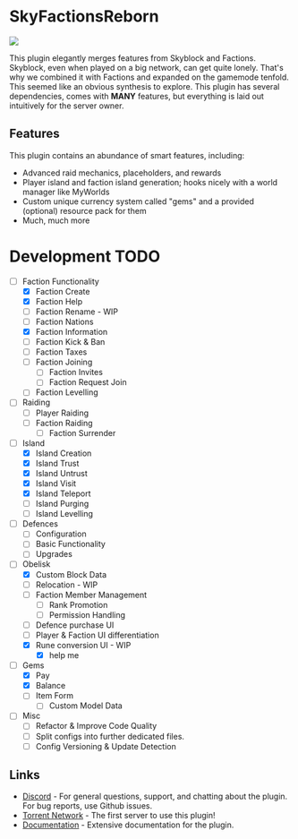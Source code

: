 # SkyFactionsReborn  
[![](https://dcbadge.limes.pink/api/server/SwxXMrFdjp)](https://discord.gg/SwxXMrFdjp)

This plugin elegantly merges features from Skyblock and Factions. Skyblock, even when played on a big network, can get quite lonely. That's why we combined it with Factions and expanded on the gamemode tenfold. This seemed like an obvious synthesis to explore. This plugin has several dependencies, comes with **MANY** features, but everything is laid out intuitively for the server owner.

## Features  

This plugin contains an abundance of smart features, including:
- Advanced raid mechanics, placeholders, and rewards
- Player island and faction island generation; hooks nicely with a world manager like MyWorlds
- Custom unique currency system called "gems" and a provided (optional) resource pack for them
- Much, much more

# Development TODO
- [ ] Faction Functionality
    - [x] Faction Create
    - [x] Faction Help
    - [ ] Faction Rename - WIP
    - [ ] Faction Nations
    - [x] Faction Information
    - [ ] Faction Kick & Ban
    - [ ] Faction Taxes
    - [ ] Faction Joining
        - [ ] Faction Invites
        - [ ] Faction Request Join
    - [ ] Faction Levelling

- [ ] Raiding
    - [ ] Player Raiding
    - [ ] Faction Raiding
        - [ ] Faction Surrender

- [ ] Island
    - [x] Island Creation
    - [x] Island Trust
    - [x] Island Untrust
    - [x] Island Visit
    - [x] Island Teleport
    - [ ] Island Purging
    - [ ] Island Levelling

- [ ] Defences
    - [ ] Configuration
    - [ ] Basic Functionality
    - [ ] Upgrades

- [ ] Obelisk
    - [x] Custom Block Data
    - [ ] Relocation - WIP
    - [ ] Faction Member Management
        - [ ] Rank Promotion
        - [ ] Permission Handling
    - [ ] Defence purchase UI
    - [ ] Player & Faction UI differentiation
    - [x] Rune conversion UI - WIP
        - [x] help me

- [ ] Gems
    - [x] Pay
    - [x] Balance
    - [ ] Item Form
        - [ ] Custom Model Data

- [ ] Misc
    - [ ] Refactor & Improve Code Quality
    - [ ] Split configs into further dedicated files.
    - [ ] Config Versioning & Update Detection

## Links
- [Discord](https://discord.gg/Y7DVR9gpwa) - For general questions, support, and chatting about the plugin. For bug reports, use Github issues.
- [Torrent Network](https://www.torrentsmp.com) - The first server to use this plugin!
- [Documentation](https://docs.terrabytedev.com) - Extensive documentation for the plugin.